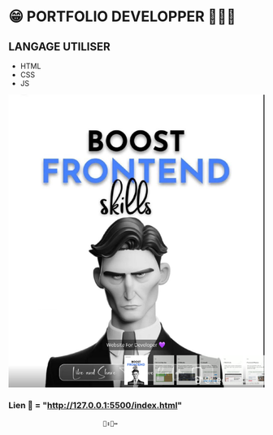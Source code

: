 #   😁 ​PORTFOLIO DEVELOPPER 🧑🏻‍💻​

## LANGAGE UTILISER 

 
  * HTML
  * CSS
  * JS




![image.png](image.png)



###  Lien 👀​  = "http://127.0.0.1:5500/index.html"

                              🙂‍↕️​🙂‍↔️​